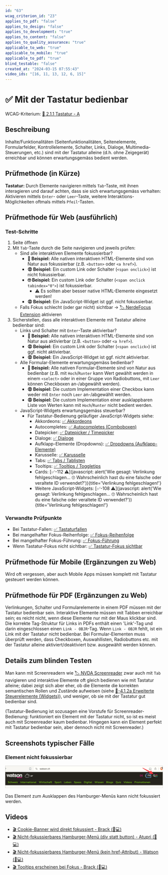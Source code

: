 ```yaml
---
id: "63"
wcag_criterion_id: "23"
applies_to_pdf: "false"
applies_to_design: "false"
applies_to_development: "true"
applies_to_content: "false"
applies_to_quality_assurance: "true"
applicable_to_web: "true"
applicable_to_mobile: "true"
applicable_to_pdf: "true"
blind_testable: "false"
created_at: "2024-03-15 07:55:43"
video_ids: "[16, 11, 13, 12, 6, 15]"
---
```


# ✅ Mit der Tastatur bedienbar

WCAG-Kriterium: [📜 2.1.1 Tastatur - A](..)

## Beschreibung

Inhalte/Funktionalitäten (Seitenfunktionalitäten, Seitenelemente, Formularfelder, Kontrollelemente, Schalter, Links, Dialoge, Multimedia-Steuerungen, etc.) sind mit der Tastatur alleine (d.h. ohne Zeigegerät) erreichbar und können erwartungsgemäss bedient werden.

## Prüfmethode (in Kürze)

**Tastatur:** Durch Elemente navigieren mittels `Tab`-Taste, mit ihnen interagieren und darauf achten, dass sie sich erwartungsgemäss verhalten: Aktivieren mittels `Enter`- oder `Leer`-Taste, weitere Interaktions-Möglichkeiten oftmals mittels `Pfeil`-Tasten.

## Prüfmethode für Web (ausführlich)

### Test-Schritte

1. Seite öffnen
1. Mit `Tab`-Taste durch die Seite navigieren und jeweils prüfen:
    - Sind alle interaktiven Elemente fokussierbar?
        - **🙂 Beispiel:** Alle nativen interaktiven HTML-Elemente sind von Natur aus fokussierbar (z.B. `<button>` oder `<a href>`).
        - **😡 Beispiel:** Ein custom Link oder Schalter (`<span onclick>`) ist nicht fokussierbar.
        - **🙄 Beispiel:** Ein custom Link oder Schalter (`<span onclick tabindex="0">`) ist fokussierbar.
            - ⚠️ Es sollten aber besser native HTML-Elemente eingesetzt werden!
        - **😡 Beispiel:** Ein JavaScript-Widget ist ggf. nicht fokussierbar.
    - Falls Fokus schlecht (oder gar nicht) sichtbar → [🏷️ NerdeFocus Extension](/de/tags/nerdefocus-extension) aktivieren
1. Sicherstellen, dass alle interaktiven Elemente mit Tastatur alleine bedienbar sind:
    - Links und Schalter mit `Enter`-Taste aktivierbar?
        - **🙂 Beispiel:** Alle nativen interaktiven HTML-Elemente sind von Natur aus aktivierbar (z.B. `<button>` oder `<a href>`).
        - **😡 Beispiel:** Ein custom Link oder Schalter (`<span onclick>`) ist ggf. nicht aktivierbar.
        - **😡 Beispiel:** Ein JavaScript-Widget ist ggf. nicht aktivierbar.
    - Alle Formular-Elemente erwartungsgemäss bedienbar?
        - **🙂 Beispiel:** Alle nativen Formular-Elemente sind von Natur aus bedienbar (z.B. mit `Hoch`/`Runter` kann Wert gewählt werden in einem `<select>` oder in einer Gruppe von Radiobuttons, mit `Leer` können Checkboxen an-/abgewählt werden).
        - **😡 Beispiel:** Die custom Implementation einer Checkbox kann weder mit `Enter` noch `Leer`
an-/abgewählt werden.
        - **😡 Beispiel:** Die custom Implementation einer ausklappbaren Liste von Werten kann mit `Hoch`/`Runter` nicht bedient werden.
    - JavaScript-Widgets erwartungsgemäss steuerbar?
        - Für Tastatur-Bedienung geläufiger JavaScript-Widgets siehe:
            - Akkordeons: [✅ Akkordeons](/de/wcag/4.1.2a-erweiterte-steuerelemente-widgets/akkordeons)
            - Autocompletes: [✅ Autocompletes (Comboboxen)](/de/wcag/4.1.2a-erweiterte-steuerelemente-widgets/autocompletes-comboboxen)
            - Datepicker: [✅ Datepicker / Timepicker](/de/wcag/4.1.2a-erweiterte-steuerelemente-widgets/datepicker-timepicker)
            - Dialoge: [✅ Dialoge](/de/wcag/4.1.2a-erweiterte-steuerelemente-widgets/dialoge)
            - Aufklapp-Elemente (Dropdowns): [✅ Dropdowns (Aufklapp-Elemente)](/de/wcag/4.1.2a-erweiterte-steuerelemente-widgets/dropdowns-aufklapp-elemente)
            - Karusselle: [✅ Karusselle](/de/wcag/4.1.2a-erweiterte-steuerelemente-widgets/karusselle)
            - Tabs: [✅ Tabs / Tablisten](/de/wcag/4.1.2a-erweiterte-steuerelemente-widgets/tabs-tablisten)
            - Tooltips: [✅ Tooltips / Toggletips](/de/wcag/4.1.2a-erweiterte-steuerelemente-widgets/tooltips-toggletips)
            - Cards: [✅-112 ⚠️](javascript: alert('Wie gesagt: Verlinkung fehlgeschlagen... 🙄 Wahrscheinlich hast du eine falsche oder veraltete ID verwendet?')){title='Verlinkung fehlgeschlagen!'}
            - Weitere JavaScript-Widgets: [✅-108 ⚠️](javascript: alert('Wie gesagt: Verlinkung fehlgeschlagen... 🙄 Wahrscheinlich hast du eine falsche oder veraltete ID verwendet?')){title='Verlinkung fehlgeschlagen!'}

### Verwandte Prüfpunkte

- Bei Tastatur-Fallen: [✅ Tastaturfallen](/de/wcag/2.1.2-keine-tastaturfalle/tastaturfallen)
- Bei mangelhafter Fokus-Reihenfolge: [✅ Fokus-Reihenfolge](/de/wcag/2.4.3-fokus-reihenfolge/fokus-reihenfolge)
- Bei mangelhafter Fokus-Führung: [✅ Fokus-Führung](/de/wcag/2.4.3-fokus-reihenfolge/fokus-fuehrung)
- Wenn Tastatur-Fokus nicht sichtbar: [✅ Tastatur-Fokus sichtbar](/de/wcag/2.4.7-fokus-sichtbar/tastatur-fokus-sichtbar)

## Prüfmethode für Mobile (Ergänzungen zu Web)

Wird oft vergessen, aber auch Mobile Apps müssen komplett mit Tastatur gesteuert werden können.

## Prüfmethode für PDF (Ergänzungen zu Web)

Verlinkungen, Schalter und Formularelemente in einem PDF müssen mit der Tastatur bedienbar sein. Interaktive Elemente müssen mit Tabben erreichbar sein; es reicht nicht, wenn diese Elemente nur mit der Maus klickbar sind.
Die korrekte Tag-Struktur für Links in PDFs enthält einen 'Link'-Tag und darin eingeschlossen einen `Link - OBJR`-Tag. Wenn `Link - OBJR` fehlt, ist ein Link mit der Tastatur nicht bedienbar.
Bei Formular-Elementen muss überprüft werden, dass Checkboxen, Auswahllisten, Radiobuttons etc. mit der Tastatur alleine aktiviert/deaktiviert bzw. ausgewählt werden können.

## Details zum blinden Testen

Man kann mit Screenreadern wie [🏷️ NVDA Screenreader](/de/tags/nvda-screenreader) zwar auch mit `Tab` navigieren und interaktive Elemente oft gleich bedienen wie mit Tastatur alleine; dabei zeigt sich aber eher, ob die Elemente die korrekten semantischen Rollen und Zustände aufweisen (siehe [📜-4.1.2a Erweiterte Steuerelemente (Widgets)](/de/wcag/4.1.2a-erweiterte-steuerelemente-widgets)), und weniger, ob sie mit der Tastatur gut bedienbar sind.

(Tastatur-Bedienung ist sozusagen eine Vorstufe für Screenreader-Bedienung: funktioniert ein Element mit der Tastatur nicht, so ist es meist auch mit Screenreader kaum bedienbar. Hingegen kann ein Element perfekt mit Tastatur bedienbar sein, aber dennoch nicht mit Screenreader.)

## Screenshots typischer Fälle

### Element nicht fokussierbar

![Nicht fokussierbares Hamburger-Menü auf Watson](images/nicht-fokussierbares-hamburger-men-auf-watson.png)

Das Element zum Ausklappen des Hamburger-Menüs kann nicht fokussiert werden.

## Videos

- [🎬 Cookie-Banner wird direkt fokussiert - Brack (💚💻)](/de/videos/cookie-banner-wird-direkt-fokussiert-brack)
- [🎬 Nicht-fokussierbares Hamburger-Menü (div statt button) - Atupri (🚨💻)](/de/videos/nicht-fokussierbares-hamburger-menue-div-statt-button-atupri)
- [🎬 Nicht-fokussierbares Hamburger-Menü (kein href-Attribut) - Watson (🚨💻)](/de/videos/nicht-fokussierbares-hamburger-menue-kein-href-attribut-watson)
- [🎬 Tooltips erscheinen bei Fokus - Brack (💚💻)](/de/videos/tooltips-erscheinen-bei-fokus-brack)
